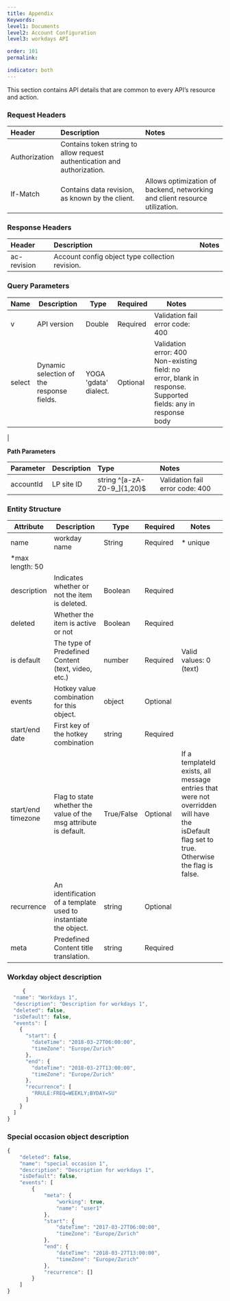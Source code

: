 ```yaml
---
title: Appendix
Keywords:
level1: Documents
level2: Account Configuration
level3: workdays API

order: 101
permalink: 

indicator: both
---
```


This section contains API details that are common to every API’s resource and action.

### Request Headers

 |Header | Description | Notes| 
 |:------- | :-------------- | :--- |
 |Authorization | Contains token string to allow request authentication and authorization.  |
| If-Match | Contains data revision, as known by the client. | Allows optimization of backend, networking and client resource utilization. |

### Response Headers

 |Header | Description | Notes| 
 |:-------  | :----- | :--- |
 |ac-revision | Account config object type collection revision. 
 
### Query Parameters

| Name            | Description                                               | Type                                           | Required | Notes                                                                                                                                         |                                                                                                |                                                                  |                                                                |
|-----------------|-----------------------------------------------------------|------------------------------------------------|----------|-----------------------------------------------------------------------------------------------------------------------------------------------|------------------------------------------------------------------------------------------------|------------------------------------------------------------------|----------------------------------------------------------------|
| v               | API version                                               | Double                                         | Required | Validation fail error code: 400                                                                                                               |                                                                                                |                                                                  |                                                                |
| select          | Dynamic selection of the response fields.                 | YOGA 'gdata' dialect.                          | Optional | Validation error: 400 Non-existing field: no error, blank in response. Supported fields: any in response body                                 |                                                                                                |                                                                  |                                                                |
| 

**Path Parameters**

 |Parameter | Description|  Type  |Notes |
 |:----------|  :-------------- | :-------------- | :--- |
 |accountId|  LP site ID | string ^[a-zA-Z0-9_]{1,20}$ | Validation fail error code: 400 
 
### Entity Structure

| Attribute          | Description                                                      | Type                   | Required | Notes                                                                                                                                       |
|--------------------|------------------------------------------------------------------|------------------------|----------|---------------------------------------------------------------------------------------------------------------------------------------------|
| name                 | workday name                           | String            | Required |    * unique
*max length: 50                                                                                                                                          |
| description       | Indicates whether or not the item is deleted.                    | Boolean                | Required |                                                                                                                                             |
| deleted            | Whether the item is active or not                                | Boolean                | Required |                                                                                                                                             |
| is default  | The type of Predefined Content (text, video, etc.)               | number                 | Required | Valid values: 0 (text)                                                                                                                      |
| events             | Hotkey value combination for this object.                        | object                 | Optional |                                                                                                                                             |
| start/end date      | First key of the hotkey combination                              | string                 | Required |                                                                                                                                             |
| start/end timezone   | Flag to state whether the value of the msg attribute is default. | True/False             | Optional | If a templateId exists, all message entries that were not overridden will have the isDefault flag set to true. Otherwise the flag is false. |
| recurrence         | An identification of a template used to instantiate the object.  | string                 | Optional |                                                                                                                                             |
| meta              | Predefined Content title translation.                            | string                 | Required |                                                                                                                                 

### Workday object description
```javascript
     {
  "name": "Workdays 1",
  "description": "Description for workdays 1",
  "deleted": false,
  "isDefault": false,
  "events": [
    {
      "start": {
        "dateTime": "2018-03-27T06:00:00",
        "timeZone": "Europe/Zurich"
      },
      "end": {
        "dateTime": "2018-03-27T13:00:00",
        "timeZone": "Europe/Zurich"
      },
      "recurrence": [
        "RRULE:FREQ=WEEKLY;BYDAY=SU"
      ]
    }
  ]
}
```

### Special occasion object description
```javascript
{
    "deleted": false,
    "name": "special occasion 1",
    "description": "Description for workdays 1",
    "isDefault": false,
    "events": [
        {
            "meta": {
                "working": true,
                "name": "user1"
            },
            "start": {
                "dateTime": "2017-03-27T06:00:00",
                "timeZone": "Europe/Zurich"
            },
            "end": {
                "dateTime": "2018-03-27T13:00:00",
                "timeZone": "Europe/Zurich"
            },
            "recurrence": []
        }
    ]
}
```
